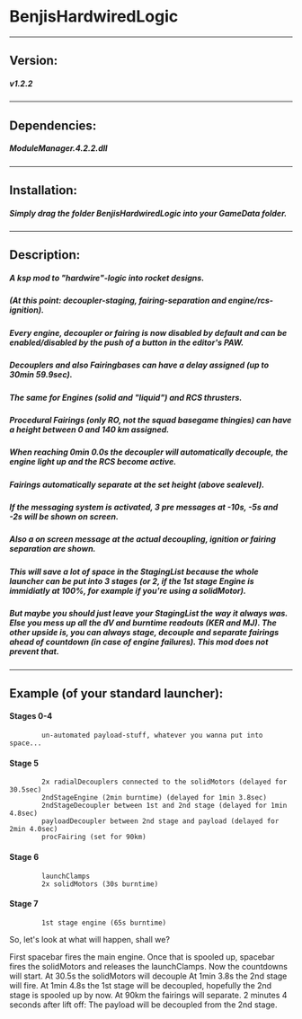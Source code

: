 # BenjisHardwiredLogic
------------------------------------------------------------------------
## Version:
##### v1.2.2
------------------------------------------------------------------------
## Dependencies:
##### ModuleManager.4.2.2.dll
------------------------------------------------------------------------
## Installation:
##### Simply drag the folder BenjisHardwiredLogic into your GameData folder.
------------------------------------------------------------------------
## Description:
##### A ksp mod to "hardwire"-logic into rocket designs.
##### (At this point: decoupler-staging, fairing-separation and engine/rcs-ignition).

##### Every engine, decoupler or fairing is now disabled by default and can be enabled/disabled by the push of a button in the editor's PAW.

##### Decouplers and also Fairingbases can have a delay assigned (up to 30min 59.9sec).
##### The same for Engines (solid and "liquid") and RCS thrusters.
##### Procedural Fairings (only RO, not the squad basegame thingies) can have a height between 0 and 140 km assigned.

##### When reaching 0min 0.0s the decoupler will automatically decouple, the engine light up and the RCS become active.
##### Fairings automatically separate at the set height (above sealevel).

##### If the messaging system is activated, 3 pre messages at -10s, -5s and -2s will be shown on screen.
##### Also a on screen message at the actual decoupling, ignition or fairing separation are shown.

##### This will save a lot of space in the StagingList because the whole launcher can be put into 3 stages (or 2, if the 1st stage Engine is immidiatly at 100%, for example if you're using a solidMotor).
##### But maybe you should just leave your StagingList the way it always was. Else you mess up all the dV and burntime readouts (KER and MJ). The other upside is, you can always stage, decouple and separate fairings ahead of countdown (in case of engine failures). This mod does not prevent that.

------------------------------------------------------------------------
## Example (of your standard launcher):

#### Stages 0-4
            un-automated payload-stuff, whatever you wanna put into space...
#### Stage 5
            2x radialDecouplers connected to the solidMotors (delayed for 30.5sec)
            2ndStageEngine (2min burntime) (delayed for 1min 3.8sec)
            2ndStageDecoupler between 1st and 2nd stage (delayed for 1min 4.8sec)
            payloadDecoupler between 2nd stage and payload (delayed for 2min 4.0sec)
            procFairing (set for 90km)
#### Stage 6
            launchClamps
            2x solidMotors (30s burntime)
#### Stage 7
            1st stage engine (65s burntime)
         
So, let's look at what will happen, shall we?

First spacebar fires the main engine.
Once that is spooled up, spacebar fires the solidMotors and releases the launchClamps. Now the countdowns will start.
At 30.5s the solidMotors will decouple
At 1min 3.8s the 2nd stage will fire.
At 1min 4.8s the 1st stage will be decoupled, hopefully the 2nd stage is spooled up by now.
At 90km the fairings will separate.
2 minutes 4 seconds after lift off: The payload will be decoupled from the 2nd stage.
